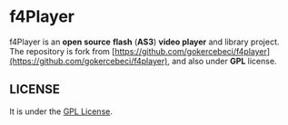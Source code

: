 f4Player
=========
f4Player is an **open source** **flash** (**AS3**) **video player** and library project. 
The repository is fork from [https://github.com/gokercebeci/f4player](https://github.com/gokercebeci/f4player), and also under **GPL** license.

LICENSE
-------
It is under the [GPL License](https://github.com/rayyee/f4player/blob/master/LICENCE.md).
